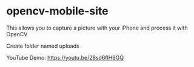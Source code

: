 # opencv-mobile-site
This allows you to capture a picture with your iPhone and process it with OpenCV


Create folder named uploads

YouTube Demo: https://youtu.be/28sd6flH9GQ
